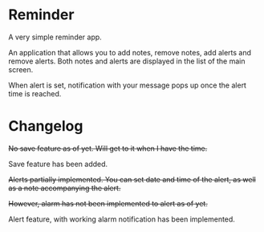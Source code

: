 # Reminder

A very simple reminder app.

An application that allows you to add notes, remove notes, add alerts and remove alerts.
Both notes and alerts are displayed in the list of the main screen.

When alert is set, notification with your message pops up once the alert time is reached.

# Changelog
~~No save feature as of yet. Will get to it when I have the time.~~

Save feature has been added.

~~Alerts partially implemented. You can set date and time of the alert, as well as a note accompanying the alert.~~

~~However, alarm has not been implemented to alert as of yet.~~

Alert feature, with working alarm notification has been implemented.








